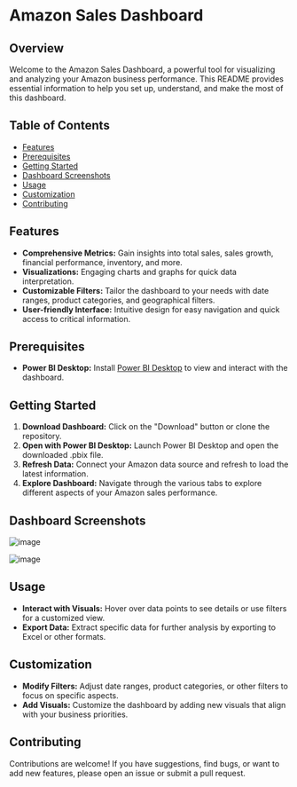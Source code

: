 # Amazon Sales Dashboard

## Overview
Welcome to the Amazon Sales Dashboard, a powerful tool for visualizing and analyzing your Amazon business performance. This README provides essential information to help you set up, understand, and make the most of this dashboard.

## Table of Contents
- [Features](#features)
- [Prerequisites](#prerequisites)
- [Getting Started](#getting-started)
- [Dashboard Screenshots](#dashboard-screenshots)
- [Usage](#usage)
- [Customization](#customization)
- [Contributing](#contributing)

## Features
- **Comprehensive Metrics:** Gain insights into total sales, sales growth, financial performance, inventory, and more.
- **Visualizations:** Engaging charts and graphs for quick data interpretation.
- **Customizable Filters:** Tailor the dashboard to your needs with date ranges, product categories, and geographical filters.
- **User-friendly Interface:** Intuitive design for easy navigation and quick access to critical information.

## Prerequisites
- **Power BI Desktop:** Install [Power BI Desktop](https://powerbi.microsoft.com/desktop/) to view and interact with the dashboard.

## Getting Started
1. **Download Dashboard:** Click on the "Download" button or clone the repository.
2. **Open with Power BI Desktop:** Launch Power BI Desktop and open the downloaded .pbix file.
3. **Refresh Data:** Connect your Amazon data source and refresh to load the latest information.
4. **Explore Dashboard:** Navigate through the various tabs to explore different aspects of your Amazon sales performance.

## Dashboard Screenshots
![image](https://github.com/Anish-77/Amazon---PowerBI-Dashboard/assets/156690996/1d4332ad-aa6e-4587-bb47-cfc7711e8369)

![image](https://github.com/Anish-77/Amazon---PowerBI-Dashboard/assets/156690996/c61a65af-38a6-4afd-be54-f4969bf7b1ff)

## Usage
- **Interact with Visuals:** Hover over data points to see details or use filters for a customized view.
- **Export Data:** Extract specific data for further analysis by exporting to Excel or other formats.

## Customization
- **Modify Filters:** Adjust date ranges, product categories, or other filters to focus on specific aspects.
- **Add Visuals:** Customize the dashboard by adding new visuals that align with your business priorities.

## Contributing
Contributions are welcome! If you have suggestions, find bugs, or want to add new features, please open an issue or submit a pull request.


